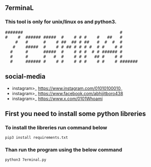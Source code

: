 ## 7erminaL
### This tool is only for unix/linux os and python3.
<pre>
#######                                      #       
#    #  ###### #####  #    # # #    #   ##   #       
    #   #      #    # ##  ## # ##   #  #  #  #       
   #    #####  #    # # ## # # # #  # #    # #       
  #     #      #####  #    # # #  # # ###### #       
  #     #      #   #  #    # # #   ## #    # #       
  #     ###### #    # #    # # #    # #    # #######
</pre>

## social-media
  - instagram>_ https://www.instagram.com/01010100010_
  - instagram>_ https://www.facebook.com/abhijitboro438
  - instagram>_ https://www.x.com/0101Whoami


## First you need to install some python libreries
### To install the libreries run command below
  ```
  pip3 install requirements.txt
  ```

### Than run the program using the below command
  ```
  python3 7erminal.py
  ```
